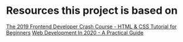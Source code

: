 # Resources this project is based on

[The 2019 Frontend Developer Crash Course - HTML & CSS Tutorial for Beginners](https://www.youtube.com/watch?v=8gNrZ4lAnAw)
[Web Development In 2020 - A Practical Guide](https://www.youtube.com/watch?v=0pThnRneDjw)

